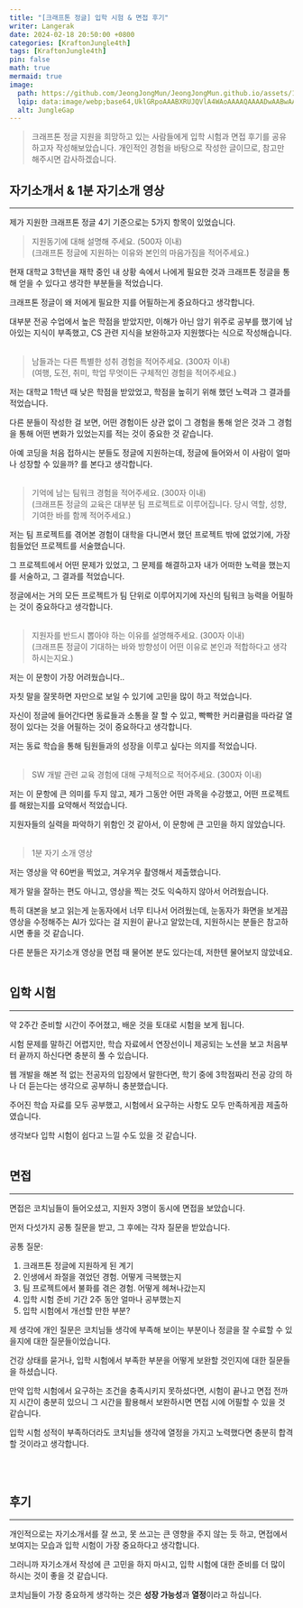 ```yaml
---
title: "[크래프톤 정글] 입학 시험 & 면접 후기"
writer: Langerak
date: 2024-02-18 20:50:00 +0800
categories: [KraftonJungle4th]
tags: [KraftonJungle4th]
pin: false
math: true
mermaid: true
image:
  path: https://github.com/JeongJongMun/JeongJongMun.github.io/assets/101979073/606fb575-ffce-4656-b694-4e14f54f2654
  lqip: data:image/webp;base64,UklGRpoAAABXRUJQVlA4WAoAAAAQAAAADwAABwAAQUxQSDIAAAARL0AmbZurmr57yyIiqE8oiG0bejIYEQTgqiDA9vqnsUSI6H+oAERp2HZ65qP/VIAWAFZQOCBCAAAA8AEAnQEqEAAIAAVAfCWkAALp8sF8rgRgAP7o9FDvMCkMde9PK7euH5M1m6VWoDXf2FkP3BqV0ZYbO6NA/VFIAAAA
  alt: JungleGap
---
```


> 크래프톤 정글 지원을 희망하고 있는 사람들에게 입학 시험과 면접 후기를 공유하고자 작성해보았습니다.
> 개인적인 경험을 바탕으로 작성한 글이므로, 참고만 해주시면 감사하겠습니다.


## 자기소개서 & 1분 자기소개 영상
---
제가 지원한 크래프톤 정글 4기 기준으로는 5가지 항목이 있었습니다.

> 지원동기에 대해 설명해 주세요. (500자 이내) <br/>
> (크래프톤 정글에 지원하는 이유와 본인의 마음가짐을 적어주세요.)

현재 대학교 3학년을 재학 중인 내 상황 속에서 나에게 필요한 것과 크래프톤 정글을 통해 얻을 수 있다고 생각한 부분들을 적었습니다.

크래프톤 정글이 왜 저에게 필요한 지를 어필하는게 중요하다고 생각합니다.

대부분 전공 수업에서 높은 학점을 받았지만, 이해가 아닌 암기 위주로 공부를 했기에 남아있는 지식이 부족했고, CS 관련 지식을 보완하고자 지원했다는 식으로 작성해습니다.
<br/> <br/>

> 남들과는 다른 특별한 성취 경험을 적어주세요. (300자 이내) <br/>
> (여행, 도전, 취미, 학업 무엇이든 구체적인 경험을 적어주세요.)

저는 대학교 1학년 때 낮은 학점을 받았었고, 학점을 높히기 위해 했던 노력과 그 결과를 적었습니다.

다른 분들이 작성한 걸 보면, 어떤 경험이든 상관 없이 그 경험을 통해 얻은 것과 그 경험을 통해 어떤 변화가 있었는지를 적는 것이 중요한 것 같습니다.

아예 코딩을 처음 접하시는 분들도 정글에 지원하는데, 정글에 들어와서 이 사람이 얼마나 성장할 수 있을까? 를 본다고 생각합니다.
<br/> <br/>

> 기억에 남는 팀워크 경험을 적어주세요. (300자 이내) <br/>
> (크래프톤 정글의 교육은 대부분 팀 프로젝트로 이루어집니다. 당시 역할, 성향, 기여한 바를 함께 적어주세요.)

저는 팀 프로젝트를 겪어본 경험이 대학을 다니면서 했던 프로젝트 밖에 없었기에, 가장 힘들었던 프로젝트를 서술했습니다.

그 프로젝트에서 어떤 문제가 있었고, 그 문제를 해결하고자 내가 어떠한 노력을 했는지를 서술하고, 그 결과를 적었습니다.

정글에서는 거의 모든 프로젝트가 팀 단위로 이루어지기에 자신의 팀워크 능력을 어필하는 것이 중요하다고 생각합니다.
<br/> <br/>

> 지원자를 반드시 뽑아야 하는 이유를 설명해주세요. (300자 이내) <br/>
> (크래프톤 정글이 기대하는 바와 방향성이 어떤 이유로 본인과 적합하다고 생각하시는지요.)

저는 이 문항이 가장 어려웠습니다..

자칫 말을 잘못하면 자만으로 보일 수 있기에 고민을 많이 하고 적었습니다.

자신이 정글에 들어간다면 동료들과 소통을 잘 할 수 있고, 빡빡한 커리큘럼을 따라갈 열정이 있다는 것을 어필하는 것이 중요하다고 생각합니다.

저는 동료 학습을 통해 팀원들과의 성장을 이루고 싶다는 의지를 적었습니다.
<br/> <br/>

> SW 개발 관련 교육 경험에 대해 구체적으로 적어주세요. (300자 이내)

저는 이 문항에 큰 의미를 두지 않고, 제가 그동안 어떤 과목을 수강했고, 어떤 프로젝트를 해왔는지를 요약해서 적었습니다.

지원자들의 실력을 파악하기 위함인 것 같아서, 이 문항에 큰 고민을 하지 않았습니다.
<br/> <br/>

> 1분 자기 소개 영상

저는 영상을 약 60번을 찍었고, 겨우겨우 촬영해서 제출했습니다.

제가 말을 잘하는 편도 아니고, 영상을 찍는 것도 익숙하지 않아서 어려웠습니다.

특히 대본을 보고 읽는게 눈동자에서 너무 티나서 어려웠는데, 눈동자가 화면을 보게끔 영상을 수정해주는 AI가 있다는 걸 지원이 끝나고 알았는데, 지원하시는 분들은 참고하시면 좋을 것 같습니다.

다른 분들은 자기소개 영상을 면접 때 물어본 분도 있다는데, 저한텐 물어보지 않았네요.
<br/> <br/>

## 입학 시험
---
약 2주간 준비할 시간이 주어졌고, 배운 것을 토대로 시험을 보게 됩니다.

시험 문제를 말하긴 어렵지만, 학습 자료에서 연장선이니 제공되는 노션을 보고 처음부터 끝까지 하신다면 충분히 풀 수 있습니다.

웹 개발을 해본 적 없는 전공자의 입장에서 말한다면, 학기 중에 3학점짜리 전공 강의 하나 더 듣는다는 생각으로 공부하니 충분했습니다.

주어진 학습 자료를 모두 공부했고, 시험에서 요구하는 사항도 모두 만족하게끔 제출하였습니다.

생각보다 입학 시험이 쉽다고 느낄 수도 있을 것 같습니다.
<br/> <br/>

## 면접
---
면접은 코치님들이 들어오셨고, 지원자 3명이 동시에 면접을 보았습니다.

먼저 다섯가지 공통 질문을 받고, 그 후에는 각자 질문을 받았습니다.

공통 질문:
1. 크래프톤 정글에 지원하게 된 계기
2. 인생에서 좌절을 겪었던 경험. 어떻게 극복했는지
3. 팀 프로젝트에서 불화를 겪은 경험. 어떻게 헤쳐나갔는지
4. 입학 시험 준비 기간 2주 동안 얼마나 공부했는지
5. 입학 시험에서 개선할 만한 부분?

제 생각에 개인 질문은 코치님들 생각에 부족해 보이는 부분이나 정글을 잘 수료할 수 있을지에 대한 질문들이었습니다.

건강 상태를 묻거나, 입학 시험에서 부족한 부분을 어떻게 보완할 것인지에 대한 질문들을 하셨습니다.

만약 입학 시험에서 요구하는 조건을 충족시키지 못하셨다면, 시험이 끝나고 면접 전까지 시간이 충분히 있으니 그 시간을 활용해서 보완하시면 면접 시에 어필할 수 있을 것 같습니다.

입학 시험 성적이 부족하더라도 코치님들 생각에 열정을 가지고 노력했다면 충분히 합격할 것이라고 생각합니다.

<br/> <br/>

## 후기
---
개인적으로는 자기소개서를 잘 쓰고, 못 쓰고는 큰 영향을 주지 않는 듯 하고, 면접에서 보여지는 모습과 입학 시험이 가장 중요하다고 생각합니다.

그러니까 자기소개서 작성에 큰 고민을 하지 마시고, 입학 시험에 대한 준비를 더 많이 하시는 것이 좋을 것 같습니다.

코치님들이 가장 중요하게 생각하는 것은 **성장 가능성**과 **열정**이라고 하십니다.

